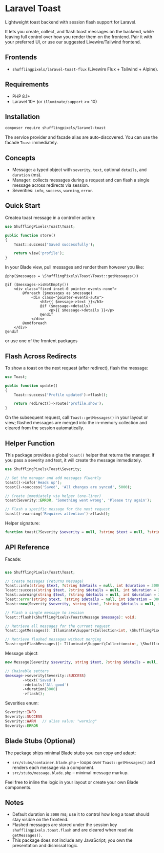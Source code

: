 # Laravel Toast

Lightweight toast backend with session flash support for Laravel. 

It lets you create, collect, and flash toast messages on the backend, while leaving 
full control over how you render them on the frontend. 
Pair it with your preferred UI, or use our suggested Livewire/Tailwind frontend.

## Frontends

* `shufflingpixels/laravel-toast-flux` (Livewire Flux + Tailwind + Alpine).

## Requirements

- PHP 8.1+
- Laravel 10+ (or `illuminate/support` >= 10)

## Installation

```bash
composer require shufflingpixels/laravel-toast
```

The service provider and facade alias are auto-discovered. You can use the facade `Toast` immediately.

## Concepts

- Message: a typed object with `severity`, `text`, optional `details`, and `duration` (ms).
- Manager: collects messages during a request and can flash a single message across redirects via session.
- Severities: `info`, `success`, `warning`, `error`.

## Quick Start

Createa toast message in a controller action:

```php
use ShufflingPixels\Toast\Toast;

public function store()
{
    Toast::success('Saved successfully');

    return view('profile');
}
```

In your Blade view, pull messages and render them however you like:

```blade
@php($messages = \ShufflingPixels\Toast\Toast::getMessages())

@if ($messages->isNotEmpty())
    <div class="fixed inset-0 pointer-events-none">
        @foreach ($messages as $message)
            <div class="pointer-events-auto">
                <h3>{{ $message->text }}</h3>
                @if ($message->details)
                    <p>{{ $message->details }}</p>
                @endif
            </div>
        @endforeach
    </div>
@endif
```

or use one of the frontent packages

## Flash Across Redirects

To show a toast on the next request (after redirect), flash the message:

```php
use Toast;

public function update()
{
    Toast::success('Profile updated')->flash();

    return redirect()->route('profile.show');
}
```

On the subsequent request, call `Toast::getMessages()` in your layout or view; flashed messages are merged into the in-memory collection and cleared from the session automatically.

## Helper Function

This package provides a global `toast()` helper that returns the manager. If you pass a severity and text, it will create the message immediately.

```php
use ShufflingPixels\Toast\Severity;

// Get the manager and add messages fluently
toast()->info('Heads up');
toast()->success('Saved', 'All changes are synced', 5000);

// Create immediately via helper (one-liner)
toast(Severity::ERROR, 'Something went wrong', 'Please try again');

// Flash a specific message for the next request
toast()->warning('Requires attention')->flash();
```

Helper signature:

```php
function toast(?Severity $severity = null, ?string $text = null, ?string $details = null, int $duration = 3000): \ShufflingPixels\Toast\Manager
```

## API Reference

Facade:

```php

use ShufflingPixels\Toast\Toast;

// Create messages (returns Message)
Toast::info(string $text, ?string $details = null, int $duration = 3000);
Toast::success(string $text, ?string $details = null, int $duration = 3000);
Toast::warning(string $text, ?string $details = null, int $duration = 3000);
Toast::error(string $text, ?string $details = null, int $duration = 3000);
Toast::new(Severity $severity, string $text, ?string $details = null, int $duration = 3000);

// Flash a single message to session
Toast::flash(\ShufflingPixels\Toast\Message $message): void;

// Retrieve all messages for the current request
Toast::getMessages(): Illuminate\Support\Collection<int, \ShufflingPixels\Toast\Message>;

// Retrieve flashed messages without merging
Toast::getFlashMessages(): Illuminate\Support\Collection<int, \ShufflingPixels\Toast\Message>;
```

Message object:

```php
new Message(Severity $severity, string $text, ?string $details = null, int $duration = 3000);

// Chainable setters
$message->severity(Severity::SUCCESS)
        ->text('Saved')
        ->details('All good')
        ->duration(3000)
        ->flash();
```

Severities enum:

```php
Severity::INFO
Severity::SUCCESS
Severity::WARN   // alias value: "warning"
Severity::ERROR
```

## Blade Stubs (Optional)

The package ships minimal Blade stubs you can copy and adapt:

- `src/stubs/container.blade.php` – loops over `Toast::getMessages()` and renders each message via a component.
- `src/stubs/message.blade.php` – minimal message markup.

Feel free to inline the logic in your layout or create your own Blade components.

## Notes

- Default duration is `3000` ms; use it to control how long a toast should stay visible on the frontend.
- Flashed messages are stored under the session key `shufflingpixels.toast.flash` and are cleared when read via `getMessages()`.
- This package does not include any JavaScript; you own the presentation and dismissal logic.

